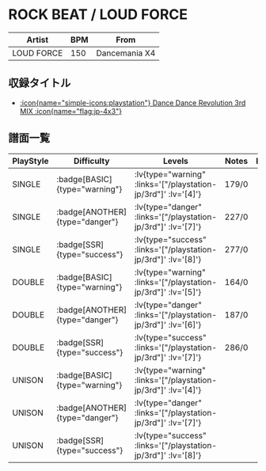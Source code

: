 # ROCK BEAT / LOUD FORCE

|Artist|BPM|From|
|------|---|----|
|LOUD FORCE|150|Dancemania X4|

## 収録タイトル

- [ :icon{name="simple-icons:playstation"} Dance Dance Revolution 3rd MIX :icon{name="flag:jp-4x3"} ](/playstation-jp/3rd)

## 譜面一覧

|PlayStyle|Difficulty|Levels|Notes|Movie|
|---------|----------|------|-----|-----|
|SINGLE| :badge[BASIC]{type="warning"} | :lv{type="warning" :links='["/playstation-jp/3rd"]' :lv='[4]'} |179/0||
|SINGLE| :badge[ANOTHER]{type="danger"} | :lv{type="danger" :links='["/playstation-jp/3rd"]' :lv='[7]'} |227/0||
|SINGLE| :badge[SSR]{type="success"} | :lv{type="success" :links='["/playstation-jp/3rd"]' :lv='[8]'} |277/0||
|DOUBLE| :badge[BASIC]{type="warning"} | :lv{type="warning" :links='["/playstation-jp/3rd"]' :lv='[5]'} |164/0||
|DOUBLE| :badge[ANOTHER]{type="danger"} | :lv{type="danger" :links='["/playstation-jp/3rd"]' :lv='[6]'} |187/0||
|DOUBLE| :badge[SSR]{type="success"} | :lv{type="success" :links='["/playstation-jp/3rd"]' :lv='[7]'} |286/0||
|UNISON| :badge[BASIC]{type="warning"} | :lv{type="warning" :links='["/playstation-jp/3rd"]' :lv='[4]'} |||
|UNISON| :badge[ANOTHER]{type="danger"} | :lv{type="danger" :links='["/playstation-jp/3rd"]' :lv='[7]'} |||
|UNISON| :badge[SSR]{type="success"} | :lv{type="success" :links='["/playstation-jp/3rd"]' :lv='[8]'} |||
